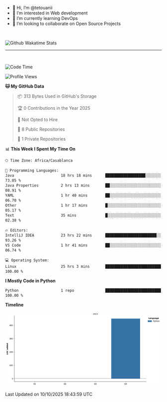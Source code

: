 - 👋 Hi, I’m @tetouanii
- 👀 I’m interested in Web development
- 🌱 I’m currently learning DevOps
- 💞️ I’m looking to collaborate on Open Source Projects

<br/>


![Github Wakatime Stats](https://github-readme-stats.vercel.app/api/wakatime/?username=@walidbosso&layout=compact&&theme=default&link="https://www.github.com/USERNAME/") 

--- 

<br/>


  
<!--START_SECTION:waka-->
![Code Time](http://img.shields.io/badge/Code%20Time-706%20hrs%2026%20mins-blue)

![Profile Views](http://img.shields.io/badge/Profile%20Views-0-blue)

**🐱 My GitHub Data** 

> 📦 313 Bytes Used in GitHub's Storage 
 > 
> 🏆 0 Contributions in the Year 2025
 > 
> 🚫 Not Opted to Hire
 > 
> 📜 8 Public Repositories 
 > 
> 🔑 1 Private Repositories 
 > 
📊 **This Week I Spent My Time On** 

```text
🕑︎ Time Zone: Africa/Casablanca

💬 Programming Languages: 
Java                     18 hrs 18 mins      ██████████████████░░░░░░░   73.05 % 
Java Properties          2 hrs 13 mins       ██░░░░░░░░░░░░░░░░░░░░░░░   08.91 % 
YAML                     1 hr 40 mins        ██░░░░░░░░░░░░░░░░░░░░░░░   06.70 % 
Other                    1 hr 17 mins        █░░░░░░░░░░░░░░░░░░░░░░░░   05.17 % 
Text                     35 mins             █░░░░░░░░░░░░░░░░░░░░░░░░   02.38 % 

🔥 Editors: 
IntelliJ IDEA            23 hrs 22 mins      ███████████████████████░░   93.26 % 
VS Code                  1 hr 41 mins        ██░░░░░░░░░░░░░░░░░░░░░░░   06.74 % 

💻 Operating System: 
Linux                    25 hrs 3 mins       █████████████████████████   100.00 % 
```

**I Mostly Code in Python** 

```text
Python                   1 repo              █████████████████████████   100.00 % 
```



**Timeline**

![Lines of Code chart](https://raw.githubusercontent.com/tetouanii/tetouanii/main/assets/bar_graph.png)


 Last Updated on 10/10/2025 18:43:59 UTC
<!--END_SECTION:waka-->
